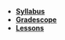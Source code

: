 - **[Syllabus](README.md)**
- **[Gradescope](https://www.gradescope.com/courses/105215)**
- **[Lessons](README.md#Schedule)**
